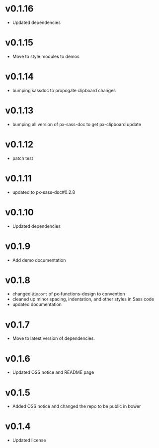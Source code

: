 v0.1.16
==================
* Updated dependencies

v0.1.15
==================
* Move to style modules to demos

v0.1.14
==================
* bumping sassdoc to propogate clipboard changes


v0.1.13
==================
* bumping all version of px-sass-doc to get px-clipboard update


v0.1.12
==================
* patch test

v0.1.11
==============================
* updated to px-sass-doc#0.2.8

v0.1.10
==============================
* Updated dependencies

v0.1.9
==============================
* Add demo documentation

v0.1.8
==============================
* changed `@import` of px-functions-design to convention
* cleaned up minor spacing, indentation, and other styles in Sass code
* updated documentation

v0.1.7
==============================
* Move to latest version of dependencies.

v0.1.6
==============================
* Updated OSS notice and README page

v0.1.5
==============================
* Added OSS notice and changed the repo to be public in bower

v0.1.4
========================
* Updated license
